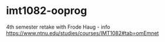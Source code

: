# imt1082-ooprog
4th semester retake with Frode Haug - info https://www.ntnu.edu/studies/courses/IMT1082#tab=omEmnet
